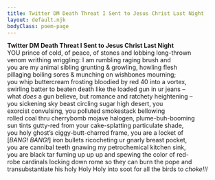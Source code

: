 ```yaml
---
title: Twitter DM Death Threat I Sent to Jesus Christ Last Night
layout: default.njk
bodyClass: poem-page
---
```


<div class="poem-content">
  
**Twitter DM Death Threat I Sent to Jesus Christ Last Night**  
YOU prince of cold, of peace, of stones and lobbing long-thrown   
venom writhing wriggling: I am rumbling raging brush and   
you are my animal sibling grunting & growling, howling flesh  
pillaging boiling sores & munching on wishbones mourning;   
you whip buttercream frosting bloodied by red 40 into a vortex,  
swirling batter to beaten death like the loaded gun in ur jeans –  
what *does* a gun believe, but romance and ratchety heightening –   
you sickening sky beast circling sugar high desert, you  
exorcist convulsing, you polluted smokestack bellowing   
rolled coal thru cherrybomb mojave halogen, plume-buh-booming  
sun tints gutty-red from your cake-splatting particulate shade,   
you holy ghost’s ciggy-butt-charred frame, you are a locket of  
\[*BANG\! BANG\!*\] iron bullets ricocheting ur gnarly breast pocket,  
you are cannibal teeth gnawing my petrochemical kitchen sink,  
you are black tar fuming up up up and spewing the color of red-  
robe cardinals locking down rome so they can burn the pope and  
transubstantiate his holy Holy Holy into soot for all the birds to *choke\!\!\!*
  
</div>
